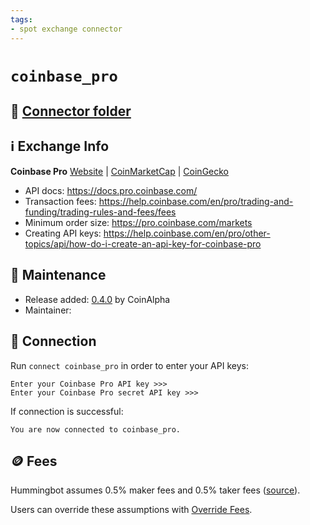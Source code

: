 ```yaml
---
tags:
- spot exchange connector
---
```


# `coinbase_pro`

## 📁 [Connector folder](https://github.com/hummingbot/hummingbot/tree/master/hummingbot/connector/exchange/coinbase_pro)

## ℹ️ Exchange Info

**Coinbase Pro** 
[Website](https://pro.coinbase.com/) | [CoinMarketCap](https://coinmarketcap.com/exchanges/coinbase-exchange/) | [CoinGecko](https://www.coingecko.com/en/exchanges/coinbase-exchange)

* API docs: https://docs.pro.coinbase.com/
* Transaction fees: https://help.coinbase.com/en/pro/trading-and-funding/trading-rules-and-fees/fees
* Minimum order size: https://pro.coinbase.com/markets
* Creating API keys: https://help.coinbase.com/en/pro/other-topics/api/how-do-i-create-an-api-key-for-coinbase-pro

## 👷 Maintenance

* Release added: [0.4.0](/release-notes/0.4.0/) by CoinAlpha
* Maintainer: 

## 🔑 Connection

Run `connect coinbase_pro` in order to enter your API keys:
 
```
Enter your Coinbase Pro API key >>>
Enter your Coinbase Pro secret API key >>>
```

If connection is successful:
```
You are now connected to coinbase_pro.
```

## 🪙 Fees

Hummingbot assumes 0.5% maker fees and 0.5% taker fees ([source](https://github.com/hummingbot/hummingbot/blob/master/hummingbot/connector/exchange/coinbase_pro/coinbase_pro_utils.py#L8)).

Users can override these assumptions with [Override Fees](/global-configs/override-fees/).

